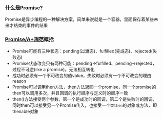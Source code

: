 ### 什么是Promise? ###
Promise是异步编程的一种解决方案，简单来说就是一个容器，里面保存着某些未来才结束的事件的结果
### [Promise/A+规范](https://promisesaplus.com/)概括 ###

* Promise可能有三种状态：pending(过渡态)、fulfilled(完成态)、rejected(失败态)
* Promise状态改变只有两种可能：pending->fulfilled、pending->rejected，过程不可逆(like a promise)，无法相互转化
* 成功时必须有一个不可改变的值value，失败时必须有一个不可改变的理由reason
* Promise可以调用then方法，then方法返回一个promise，同一个promise的then可以调用多次，并且回调的执行顺序与定义时的顺序一致
* then()方法接受两个参数，第一个是成功时的回调，第二个是失败时的回调，同时then可以接受另一个Promise传入，也接受一个`类then`的对象或方法，即thenable对象


